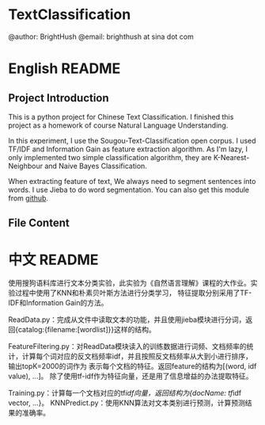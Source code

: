 ﻿TextClassification
==================

@author: BrightHush
@email: brighthush at sina dot com

# English README


## Project Introduction
This is a python project for Chinese Text Classification. I finished this project as a homework of course 
Natural Language Understanding. 

In this experiment, I use the Sougou-Text-Classification open corpus.
I used TF/IDF and Information Gain as feature extraction algorithm. As I'm lazy, I only implemented
two simple classification algorithm, they are K-Nearest-Neighbour and Naive Bayes Classification.

When extracting feature of text, We always need to segment sentences into words. I use Jieba to do word segmentation.
You can also get this module from [github](https://github.com/fxsjy/jieba).

## File Content

# 中文 README
使用搜狗语料库进行文本分类实验，此实验为《自然语言理解》课程的大作业。实验过程中使用了KNN和朴素贝叶斯方法进行分类学习，
特征提取分别采用了TF-IDF和Information Gain的方法。

ReadData.py：完成从文件中读取文本的功能，并且使用jieba模块进行分词，返回{catalog:{filename:[wordlist]}}这样的结构。

FeatureFiltering.py：对ReadData模块读入的训练数据进行词频、文档频率的统计，计算每个词对应的反文档频率idf，并且按照反文档频率从大到小进行排序，输出topK=2000的词作为
表示每个文档的特征。返回feature的结构为[(word, idf value), ...]。
除了使用tf-idf作为特征向量，还是用了信息增益的办法提取特征。

Training.py：计算每一个文档对应的tf*idf向量，返回结构为{docName: tf*idf vector, ...}。
KNNPredict.py：使用KNN算法对文本类别进行预测，计算预测结果的准确率。



